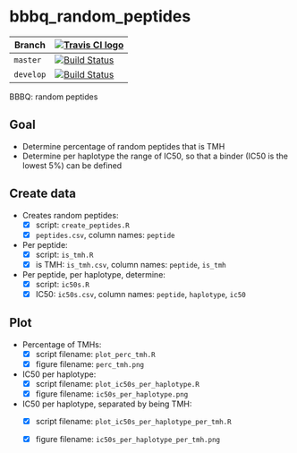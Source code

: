 # bbbq_random_peptides

Branch   |[![Travis CI logo](pics/TravisCI.png)](https://travis-ci.org)                                                                             
---------|------------------------------------------------------------------------------------------------------------------------------------------
`master` |[![Build Status](https://travis-ci.org/richelbilderbeek/bbbq_random_peptides.svg?branch=master)](https://travis-ci.org/richelbilderbeek/bbbq_random_peptides) 
`develop`|[![Build Status](https://travis-ci.org/richelbilderbeek/bbbq_random_peptides.svg?branch=develop)](https://travis-ci.org/richelbilderbeek/bbbq_random_peptides)

BBBQ: random peptides

## Goal
 
 * Determine percentage of random peptides that is TMH
 * Determine per haplotype the range of IC50, so that a 
   binder (IC50 is the lowest 5%) can be defined

## Create data

 * Creates random peptides: 
    * [x] script: `create_peptides.R`
    * [x] `peptides.csv`, column names: `peptide` 
 * Per peptide:
    * [x] script: `is_tmh.R`
    * [x] is TMH: `is_tmh.csv`, column names: `peptide`, `is_tmh`
 * Per peptide, per haplotype, determine:
    * [x] script: `ic50s.R`
    * [x] IC50: `ic50s.csv`, column names: `peptide`, `haplotype`, `ic50`

## Plot

 * Percentage of TMHs: 
    * [x] script filename: `plot_perc_tmh.R`
    * [x] figure filename: `perc_tmh.png`
 * IC50 per haplotype: 
    * [x] script filename: `plot_ic50s_per_haplotype.R`
    * [x] figure filename: `ic50s_per_haplotype.png`
 * IC50 per haplotype, separated by being TMH: 
    * [x] script filename: `plot_ic50s_per_haplotype_per_tmh.R`
    * [x] figure filename: `ic50s_per_haplotype_per_tmh.png`

